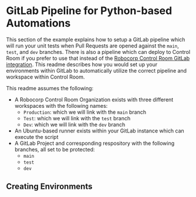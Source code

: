 # GitLab Pipeline for Python-based Automations

This section of the example explains how to setup a GitLab pipeline which will run your unit tests when Pull Requests are opened against the `main`, `test`, and `dev` branches. There is also a pipeline which can deploy to Control Room if you prefer to use that instead of the [Robocorp Control Room GitLab integration](https://robocorp.com/docs/control-room/technical-architecture-and-security/version-control). This readme describes how you would set up your environments within GitLab to automatically utilize the correct pipeline and workspace within Control Room.

This readme assumes the following:

* A Robocorp Control Room Organization exists with three different workspaces with the following names:
    * `Production`: which we will link with the `main` branch
    * `Test`: which we will link with the `test` branch
    * `Dev`: which we will link with the `dev` branch
* An Ubuntu-based runner exists within your GitLab instance which can execute the script
* A GitLab Project and corresponding respository with the following branches, all set to be protected:
    * `main`
    * `test`
    * `dev`

## Creating Environments

